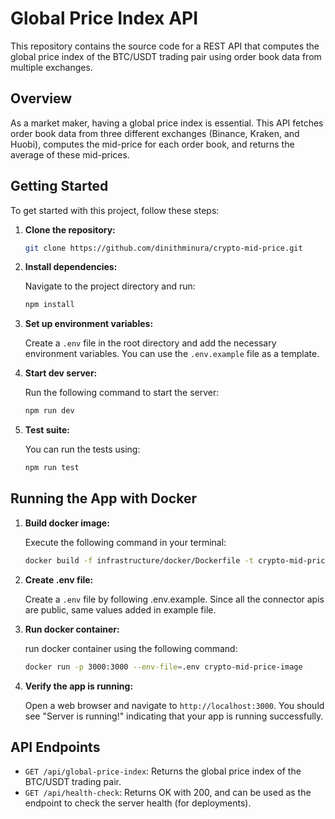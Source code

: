 # Global Price Index API

This repository contains the source code for a REST API that computes the global price index of the BTC/USDT trading pair using order book data from multiple exchanges.

## Overview

As a market maker, having a global price index is essential. This API fetches order book data from three different exchanges (Binance, Kraken, and Huobi), computes the mid-price for each order book, and returns the average of these mid-prices.

## Getting Started

To get started with this project, follow these steps:

1. **Clone the repository:**

   ```bash
   git clone https://github.com/dinithminura/crypto-mid-price.git

2. **Install dependencies:**
   
   Navigate to the project directory and run:
   ```bash
   npm install

3. **Set up environment variables:**
   
   Create a ``.env`` file in the root directory and add the necessary environment variables. You can use the ```.env.example``` file as a template.

4. **Start dev server:**
   
   Run the following command to start the server:
   ```bash
   npm run dev

5. **Test suite:**
   
   You can run the tests using:
   ```bash
   npm run test

## Running the App with Docker

1. **Build docker image:**

   Execute the following command in your terminal:
   ```bash
   docker build -f infrastructure/docker/Dockerfile -t crypto-mid-price-image .

2. **Create .env file:**
   
   Create a `.env` file by following .env.example. Since all the connector apis are public, same values added in example file.   

3. **Run docker container:**
   
   run docker container using the following command:
   ```bash
   docker run -p 3000:3000 --env-file=.env crypto-mid-price-image

4. **Verify the app is running:**
   
   Open a web browser and navigate to `http://localhost:3000`. You should see "Server is running!" indicating that your app is running successfully.


## API Endpoints

- `GET /api/global-price-index`: Returns the global price index of the BTC/USDT trading pair.
- `GET /api/health-check`: Returns OK with 200, and can be used as the endpoint to check the server health (for deployments).

